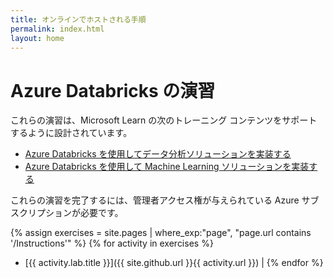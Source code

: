 ```yaml
---
title: オンラインでホストされる手順
permalink: index.html
layout: home
---
```


# Azure Databricks の演習

これらの演習は、Microsoft Learn の次のトレーニング コンテンツをサポートするように設計されています。

- [Azure Databricks を使用してデータ分析ソリューションを実装する](https://learn.microsoft.com/training/paths/data-engineer-azure-databricks/)
- [Azure Databricks を使用して Machine Learning ソリューションを実装する](https://learn.microsoft.com/training/paths/build-operate-machine-learning-solutions-azure-databricks/)

これらの演習を完了するには、管理者アクセス権が与えられている Azure サブスクリプションが必要です。

{% assign exercises = site.pages | where_exp:"page", "page.url contains '/Instructions'" %} {% for activity in exercises  %}
- [{{ activity.lab.title }}]({{ site.github.url }}{{ activity.url }}) | {% endfor %}